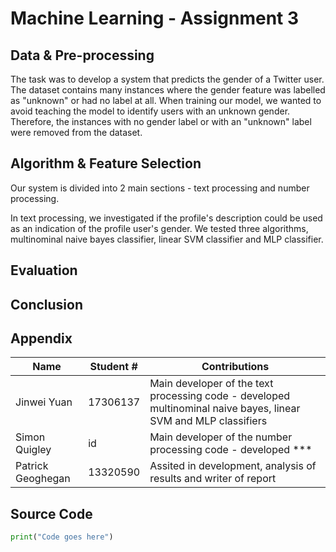 # Machine Learning - Assignment 3

## Data & Pre-processing

The task was to develop a system that predicts the gender of a Twitter user. The dataset contains many instances where the gender feature was labelled as "unknown" or had no label at all. When training our model, we wanted to avoid teaching the model to identify users with an unknown gender. Therefore, the instances with no gender label or with an "unknown" label were removed from the dataset.

## Algorithm & Feature Selection

Our system is divided into 2 main sections - text processing and number processing.

In text processing, we investigated if the profile's description could be used as an indication of the profile user's gender. We tested three algorithms, multinominal naive bayes classifier, linear SVM classifier and MLP classifier.

[//]: # (TODO: List the benefits and downsides of each algorithm)

## Evaluation

## Conclusion

## Appendix

| Name | Student # | Contributions |
| --- | --- | --- |
| Jinwei Yuan | 17306137 | Main developer of the text processing code - developed multinominal naive bayes, linear SVM and MLP classifiers |
| Simon Quigley | id | Main developer of the number processing code - developed *** |
| Patrick Geoghegan | 13320590 | Assited in development, analysis of results and writer of report |

## Source Code

```python
print("Code goes here")
```
